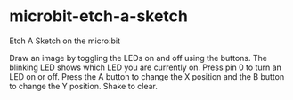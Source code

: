 # microbit-etch-a-sketch

Etch A Sketch on the micro:bit

Draw an image by toggling the LEDs on and off using the buttons.
The blinking LED shows which LED you are currently on.
Press pin 0 to turn an LED on or off.
Press the A button to change the X position and the B button to change the Y position.
Shake to clear.
